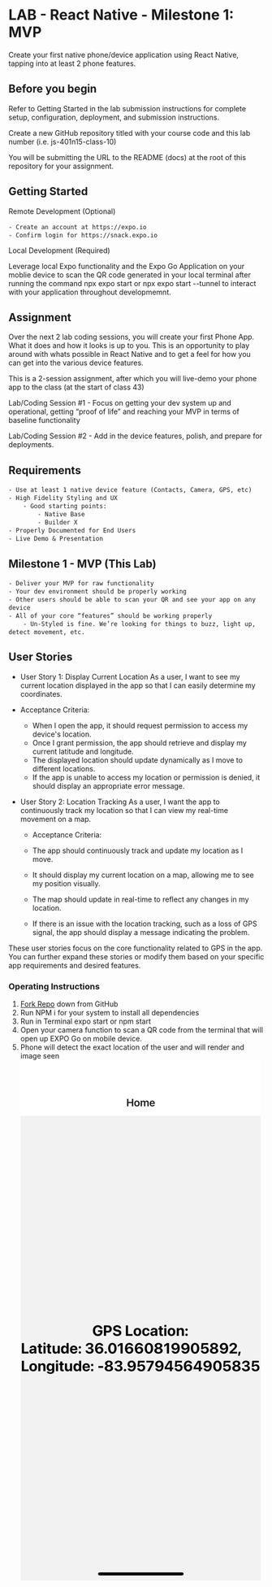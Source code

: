 # LAB - React Native - Milestone 1: MVP

Create your first native phone/device application using React Native, tapping into at least 2 phone features.

## Before you begin

Refer to Getting Started in the lab submission instructions for complete setup, configuration, deployment, and submission instructions.

Create a new GitHub repository titled with your course code and this lab number (i.e. js-401n15-class-10)

You will be submitting the URL to the README (docs) at the root of this repository for your assignment.

## Getting Started

Remote Development (Optional)

    - Create an account at https://expo.io
    - Confirm login for https://snack.expo.io

Local Development (Required)

Leverage local Expo functionality and the Expo Go Application on your moblie device to scan the QR code generated in your local terminal after running the command npx expo start or npx expo start --tunnel to interact with your application throughout developmemnt.

## Assignment

Over the next 2 lab coding sessions, you will create your first Phone App. What it does and how it looks is up to you. This is an opportunity to play around with whats possible in React Native and to get a feel for how you can get into the various device features.

This is a 2-session assignment, after which you will live-demo your phone app to the class (at the start of class 43)

Lab/Coding Session #1 - Focus on getting your dev system up and operational, getting “proof of life” and reaching your MVP in terms of baseline functionality

Lab/Coding Session #2 - Add in the device features, polish, and prepare for deployments.

## Requirements

    - Use at least 1 native device feature (Contacts, Camera, GPS, etc)
    - High Fidelity Styling and UX
        - Good starting points:
            - Native Base
            - Builder X
    - Properly Documented for End Users
    - Live Demo & Presentation

## Milestone 1 - MVP (This Lab)

    - Deliver your MVP for raw functionality
    - Your dev environment should be properly working
    - Other users should be able to scan your QR and see your app on any device
    - All of your core “features” should be working properly
        - Un-Styled is fine. We’re looking for things to buzz, light up, detect movement, etc.

## User Stories

- User Story 1: Display Current Location
As a user, I want to see my current location displayed in the app so that I can easily determine my coordinates.

- Acceptance Criteria:

  - When I open the app, it should request permission to access my device's location.
  - Once I grant permission, the app should retrieve and display my current latitude and longitude.
  - The displayed location should update dynamically as I move to different locations.
  - If the app is unable to access my location or permission is denied, it should display an appropriate error message.

- User Story 2: Location Tracking
As a user, I want the app to continuously track my location so that I can view my real-time movement on a map.

  - Acceptance Criteria:

  - The app should continuously track and update my location as I move.
  - It should display my current location on a map, allowing me to see my position visually.
  - The map should update in real-time to reflect any changes in my location.
  - If there is an issue with the location tracking, such as a loss of GPS signal, the app should display a message indicating the problem.

These user stories focus on the core functionality related to GPS in the app. You can further expand these stories or modify them based on your specific app requirements and desired features.

### Operating Instructions

1. [Fork Repo](https://github.com/Hcooper23/js-401D53-LAB---React-Native---Milestone-1-MVP) down from GitHub
2. Run NPM i for your system to install all dependencies
3. Run in Terminal expo start or npm start
4. Open your camera function to scan a QR code from the terminal that will open up EXPO Go on mobile device.
5. Phone will detect the exact location of the user and will render and image seen ![Phone Image](./assets/GPS%20Location%20Phone.PNG)
